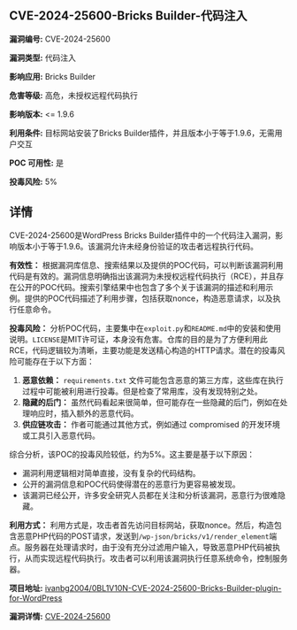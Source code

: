 ## CVE-2024-25600-Bricks Builder-代码注入

**漏洞编号:** CVE-2024-25600

**漏洞类型:** 代码注入

**影响应用:** Bricks Builder

**危害等级:** 高危，未授权远程代码执行

**影响版本:** <= 1.9.6

**利用条件:** 目标网站安装了Bricks Builder插件，并且版本小于等于1.9.6，无需用户交互

**POC 可用性:** 是

**投毒风险:** 5%

## 详情

CVE-2024-25600是WordPress Bricks Builder插件中的一个代码注入漏洞，影响版本小于等于1.9.6。该漏洞允许未经身份验证的攻击者远程执行代码。 

**有效性：** 根据漏洞库信息、搜索结果以及提供的POC代码，可以判断该漏洞利用代码是有效的。漏洞信息明确指出该漏洞为未授权远程代码执行（RCE），并且存在公开的POC代码。搜索引擎结果中也包含了多个关于该漏洞的描述和利用示例。提供的POC代码描述了利用步骤，包括获取nonce，构造恶意请求，以及执行任意命令。

**投毒风险：** 分析POC代码，主要集中在`exploit.py`和`README.md`中的安装和使用说明。`LICENSE`是MIT许可证，本身没有危害。仓库的目的是为了方便利用此RCE，代码逻辑较为清晰，主要功能是发送精心构造的HTTP请求。潜在的投毒风险可能存在于以下方面：

1.  **恶意依赖：** `requirements.txt` 文件可能包含恶意的第三方库，这些库在执行过程中可能被利用进行投毒。但是检查了常用库，没有发现特别之处。
2.  **隐藏的后门：** 虽然代码看起来很简单，但可能存在一些隐藏的后门，例如在处理响应时，插入额外的恶意代码。
3.  **供应链攻击：** 作者可能通过其他方式，例如通过 compromised 的开发环境或工具引入恶意代码。

综合分析，该POC的投毒风险较低，约为5%。这主要是基于以下原因：

*   漏洞利用逻辑相对简单直接，没有复杂的代码结构。
*   公开的漏洞信息和POC代码使得潜在的恶意行为更容易被发现。
*   该漏洞已经公开，许多安全研究人员都在关注和分析该漏洞，恶意行为很难隐藏。

**利用方式：** 利用方式是，攻击者首先访问目标网站，获取nonce。然后，构造包含恶意PHP代码的POST请求，发送到`/wp-json/bricks/v1/render_element`端点。服务器在处理请求时，由于没有充分过滤用户输入，导致恶意PHP代码被执行，从而实现远程代码执行。攻击者可以利用该漏洞执行任意系统命令，控制服务器。

**项目地址:** [ivanbg2004/0BL1V10N-CVE-2024-25600-Bricks-Builder-plugin-for-WordPress](https://github.com/ivanbg2004/0BL1V10N-CVE-2024-25600-Bricks-Builder-plugin-for-WordPress)

**漏洞详情:** [CVE-2024-25600](https://nvd.nist.gov/vuln/detail/CVE-2024-25600)